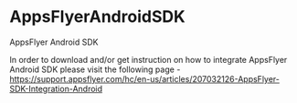 # AppsFlyerAndroidSDK
AppsFlyer Android SDK

In order to download and/or get instruction on how to integrate AppsFlyer Android SDK please visit the following page - https://support.appsflyer.com/hc/en-us/articles/207032126-AppsFlyer-SDK-Integration-Android
